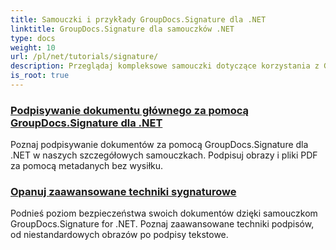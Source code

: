 ```yaml
---
title: Samouczki i przykłady GroupDocs.Signature dla .NET
linktitle: GroupDocs.Signature dla samouczków .NET
type: docs
weight: 10
url: /pl/net/tutorials/signature/
description: Przeglądaj kompleksowe samouczki dotyczące korzystania z GroupDocs.Signature dla .NET. Naucz się implementować podpisy cyfrowe, dostosowywać przepływy pracy i zwiększać bezpieczeństwo dokumentów dzięki przejrzystym przewodnikom krok po kroku.
is_root: true
---
```


### [Podpisywanie dokumentu głównego za pomocą GroupDocs.Signature dla .NET](./master-document-signing/)
Poznaj podpisywanie dokumentów za pomocą GroupDocs.Signature dla .NET w naszych szczegółowych samouczkach. Podpisuj obrazy i pliki PDF za pomocą metadanych bez wysiłku.
### [Opanuj zaawansowane techniki sygnaturowe](./master-advanced-sign-techniques/)
Podnieś poziom bezpieczeństwa swoich dokumentów dzięki samouczkom GroupDocs.Signature for .NET. Poznaj zaawansowane techniki podpisów, od niestandardowych obrazów po podpisy tekstowe.